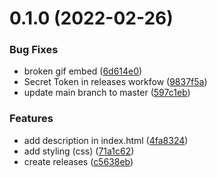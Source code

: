# 0.1.0 (2022-02-26)


### Bug Fixes

* broken gif embed ([6d614e0](https://github.com/lem0n4id/compare-tt/commit/6d614e03843b8f9a9e0d5425f43289b9e22f7213))
* Secret Token in releases workfow ([9837f5a](https://github.com/lem0n4id/compare-tt/commit/9837f5ab6e9aa04d616ec86973ca0ac0df12d3ea))
* update main branch to master ([597c1eb](https://github.com/lem0n4id/compare-tt/commit/597c1eb99dd3784684bdc2c8fb9b27d87f845e49))


### Features

* add description in index.html ([4fa8324](https://github.com/lem0n4id/compare-tt/commit/4fa8324adf966c8a20496785a2a479618699f416))
* add styling (css) ([71a1c62](https://github.com/lem0n4id/compare-tt/commit/71a1c6284a758f2a6452c0cae43f7ef6181da0a8))
* create releases ([c5638eb](https://github.com/lem0n4id/compare-tt/commit/c5638ebb72ed76464d4e1072f1847710ea87bc3f))



